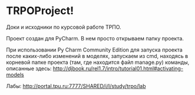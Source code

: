 ﻿TRPOProject!
===========
Доки и исходники по курсовой работе ТРПО.

Проект создан для PyCharm. В нем просто открываем папку проекта.

При использовании Py Charm Community Edition для запуска проекта после каких-либо изменений в моделях, запускаем из cmd, находясь в корневой папке проекта (там, где находится файл manage.py) команды, описанные здесь: http://djbook.ru/rel1.7/intro/tutorial01.html#activating-models

Лабы: http://portal.tpu.ru:7777/SHARED/i/I/study/trpo/lab
